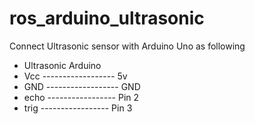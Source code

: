 # ros_arduino_ultrasonic

Connect Ultrasonic sensor with Arduino Uno as following

* Ultrasonic               Arduino
 * Vcc ------------------  5v 
 * GND ------------------  GND
 * echo -----------------  Pin 2
 * trig -----------------  Pin 3
